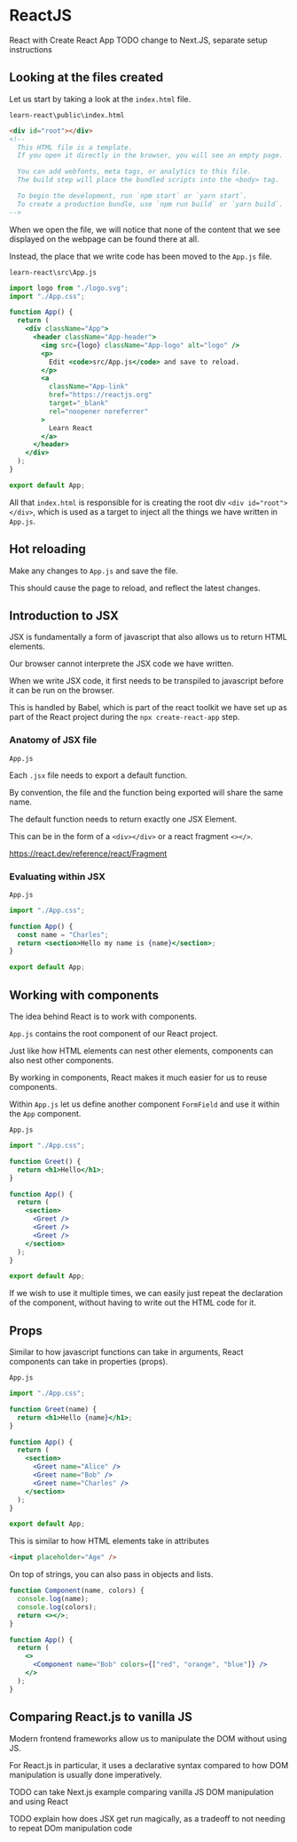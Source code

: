 # ReactJS

React with Create React App
TODO change to Next.JS, separate setup instructions

## Looking at the files created

Let us start by taking a look at the `index.html` file.

`learn-react\public\index.html`

```html
<div id="root"></div>
<!--
  This HTML file is a template.
  If you open it directly in the browser, you will see an empty page.

  You can add webfonts, meta tags, or analytics to this file.
  The build step will place the bundled scripts into the <body> tag.

  To begin the development, run `npm start` or `yarn start`.
  To create a production bundle, use `npm run build` or `yarn build`.
-->
```

When we open the file, we will notice that none of the content that we see displayed on the webpage can be found there at all.

Instead, the place that we write code has been moved to the `App.js` file.

`learn-react\src\App.js`

```jsx
import logo from "./logo.svg";
import "./App.css";

function App() {
  return (
    <div className="App">
      <header className="App-header">
        <img src={logo} className="App-logo" alt="logo" />
        <p>
          Edit <code>src/App.js</code> and save to reload.
        </p>
        <a
          className="App-link"
          href="https://reactjs.org"
          target="_blank"
          rel="noopener noreferrer"
        >
          Learn React
        </a>
      </header>
    </div>
  );
}

export default App;
```

All that `index.html` is responsible for is creating the root div `<div id="root"></div>`, which is used as a target to inject all the things we have written in `App.js`.

## Hot reloading

Make any changes to `App.js` and save the file.

This should cause the page to reload, and reflect the latest changes.

## Introduction to JSX

JSX is fundamentally a form of javascript that also allows us to return HTML elements.

Our browser cannot interprete the JSX code we have written.

When we write JSX code, it first needs to be transpiled to javascript before it can be run on the browser.

This is handled by Babel, which is part of the react toolkit we have set up as part of the React project during the `npx create-react-app` step.

### Anatomy of JSX file

`App.js`

Each `.jsx` file needs to export a default function.

By convention, the file and the function being exported will share the same name.

The default function needs to return exactly one JSX Element.

This can be in the form of a `<div></div>` or a react fragment `<></>`.

https://react.dev/reference/react/Fragment

### Evaluating within JSX

`App.js`

```jsx
import "./App.css";

function App() {
  const name = "Charles";
  return <section>Hello my name is {name}</section>;
}

export default App;
```

## Working with components

The idea behind React is to work with components.

`App.js` contains the root component of our React project.

Just like how HTML elements can nest other elements, components can also nest other components.

By working in components, React makes it much easier for us to reuse components.

Within `App.js` let us define another component `FormField` and use it within the `App` component.

`App.js`

```jsx
import "./App.css";

function Greet() {
  return <h1>Hello</h1>;
}

function App() {
  return (
    <section>
      <Greet />
      <Greet />
      <Greet />
    </section>
  );
}

export default App;
```

If we wish to use it multiple times, we can easily just repeat the declaration of the component, without having to write out the HTML code for it.

## Props

Similar to how javascript functions can take in arguments, React components can take in properties (props).

`App.js`

```jsx
import "./App.css";

function Greet(name) {
  return <h1>Hello {name}</h1>;
}

function App() {
  return (
    <section>
      <Greet name="Alice" />
      <Greet name="Bob" />
      <Greet name="Charles" />
    </section>
  );
}

export default App;
```

This is similar to how HTML elements take in attributes

```html
<input placeholder="Age" />
```

On top of strings, you can also pass in objects and lists.

```jsx
function Component(name, colors) {
  console.log(name);
  console.log(colors);
  return <></>;
}

function App() {
  return (
    <>
      <Component name="Bob" colors={["red", "orange", "blue"]} />
    </>
  );
}
```

## Comparing React.js to vanilla JS

Modern frontend frameworks allow us to manipulate the DOM without using JS.

For React.js in particular, it uses a declarative syntax compared to how DOM manipulation is usually done imperatively.

TODO can take Next.js example comparing vanilla JS DOM manipulation and using React

TODO explain how does JSX get run magically, as a tradeoff to not needing to repeat DOm manipulation code

